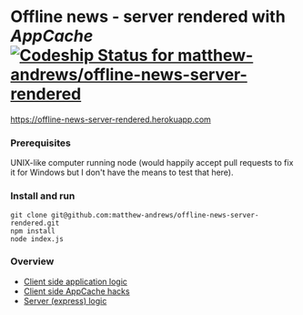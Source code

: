# Offline news - server rendered with *AppCache* [ ![Codeship Status for matthew-andrews/offline-news-server-rendered](https://codeship.io/projects/8397dcc0-129c-0132-6986-7e4352749945/status)](https://codeship.io/projects/33244)

https://offline-news-server-rendered.herokuapp.com

### Prerequisites

UNIX-like computer running node (would happily accept pull requests to fix it for Windows but I don't have the means to test that here).

### Install and run

```
git clone git@github.com:matthew-andrews/offline-news-server-rendered.git
npm install
node index.js
```

### Overview

- [Client side application logic](./public/application.js)
- [Client side AppCache hacks](./public/appcache.js)
- [Server (express) logic](./index.js)
